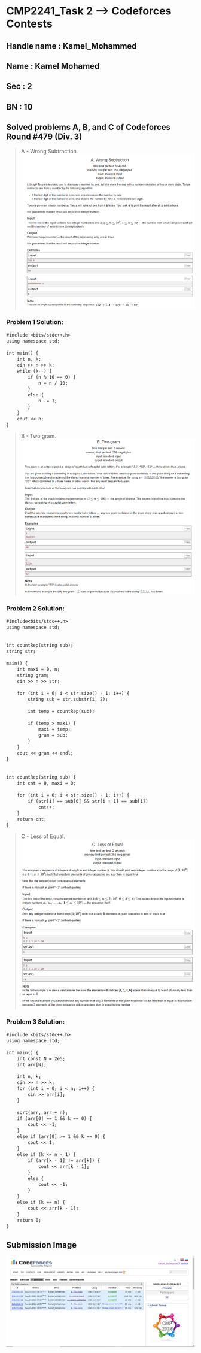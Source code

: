# CMP2241_Task 2 --> Codeforces Contests


## Handle name : Kamel_Mohammed
## Name : Kamel Mohamed
## Sec : 2
## BN : 10


## Solved problems A, B, and C of Codeforces Round #479 (Div. 3)

> A - Wrong Subtraction.
![My Submission Image](problem1.jpeg)
### Problem 1 Solution:
```
#include <bits/stdc++.h>
using namespace std;
 
int main() {
	int n, k;
	cin >> n >> k;
	while (k--) {
		if (n % 10 == 0) {
			n = n / 10;
		}
		else {
			n -= 1;
		}
	}
	cout << n;
}

```

> B - Two gram.
![My Submission Image](problem2.jpeg)
### Problem 2 Solution:
```
#include<bits/stdc++.h>
using namespace std;
 
 
int countRep(string sub);
string str;
 
main() {
    int maxi = 0, n;
    string gram;
    cin >> n >> str;
 
    for (int i = 0; i < str.size() - 1; i++) {
        string sub = str.substr(i, 2); 
        
        int temp = countRep(sub);
 
        if (temp > maxi) {
            maxi = temp;
            gram = sub;
        }
    }
    cout << gram << endl;
}
 
 
int countRep(string sub) {
    int cnt = 0, maxi = 0;
 
    for (int i = 0; i < str.size() - 1; i++) {
        if (str[i] == sub[0] && str[i + 1] == sub[1])
            cnt++;
    }
    return cnt;
}
```

> C - Less of Equal.
![My Submission Image](problem3.jpeg)
### Problem 3 Solution:
```
#include <bits/stdc++.h>
using namespace std;
 
int main() {
	int const N = 2e5;
	int arr[N];
 
	int n, k;
	cin >> n >> k;
	for (int i = 0; i < n; i++) {
		cin >> arr[i];
	}
 
	sort(arr, arr + n);
	if (arr[0] == 1 && k == 0) {
		cout << -1;
	}
	else if (arr[0] >= 1 && k == 0) {
		cout << 1;
	}
	else if (k <= n - 1) {
		if (arr[k - 1] != arr[k]) {
			cout << arr[k - 1];
		}
		else {
			cout << -1;
		}
	}
	else if (k == n) {
		cout << arr[k - 1];
	}
	return 0;
}
```

## Submission Image 
![My Submission Image](Screenshot.jpeg)
